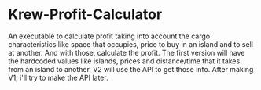 # Krew-Profit-Calculator
An executable to calculate profit taking into account the cargo characteristics like space that occupies, price to buy in an island and to sell at another. And with those, calculate the profit. The first version will have the hardcoded values like islands, prices and distance/time that it takes from an island to another. V2 will use the API to get those info. After making V1, i'll try to make the API later.
